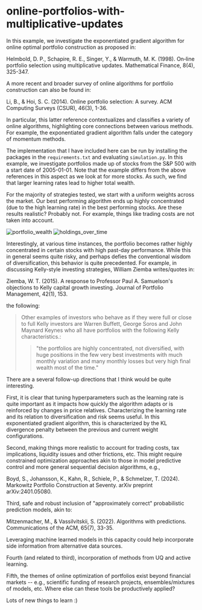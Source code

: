 # online-portfolios-with-multiplicative-updates

In this example, we investigate the exponentiated gradient algorithm for online optimal portfolio construction as proposed in:

Helmbold, D. P., Schapire, R. E., Singer, Y., & Warmuth, M. K. (1998). On‐line portfolio selection using multiplicative updates. Mathematical Finance, 8(4), 325-347.

A more recent and broader survey of online algorithms for portfolio construction can also be found in:

Li, B., & Hoi, S. C. (2014). Online portfolio selection: A survey. ACM Computing Surveys (CSUR), 46(3), 1-36.

In particular, this latter reference contextualizes and classifies a variety of online algorithms, highlighting core connections between various methods. For example, the exponentiated gradient algorithm falls under the category of momentum methods.

The implementation that I have included here can be run by installing the packages in the `requirements.txt` and evaluating `simulation.py`. In this example, we investigate portfolios made up of stocks from the S&P 500 with a start date of 2005-01-01. Note that the example differs from the above references in this aspect as we look at for more stocks. As such, we find that larger learning rates lead to higher total wealth.

For the majority of strategies tested, we start with a uniform weights across the market. Our best performing algorithm ends up highly concentrated (due to the high learning rate) in the best performing stocks. Are these results realistic? Probably not. For example, things like trading costs are not taken into account.

![portfolio_wealth](https://github.com/user-attachments/assets/4495e26e-5684-49a6-a193-cae2cfb66134)
![holdings_over_time](https://github.com/user-attachments/assets/c8d15999-57b1-4661-9a02-e41b9602459c)

Interestingly, at various time instances, the portfolio becomes rather highly concentrated in certain stocks with high past-day performance. While this in general seems quite risky, and perhaps defies the conventional wisdom of diversification, this behavior is quite precedented. For example, in discussing Kelly-style investing strategies, William Ziemba writes/quotes in:

Ziemba, W. T. (2015). A response to Professor Paul A. Samuelson's objections to Kelly capital growth investing. Journal of Portfolio Management, 42(1), 153.

the following:

> Other examples of investors who behave as if they were full or close to full Kelly investors are Warren Buffett, George Soros and John Maynard Keynes who all have portfolios with the following Kelly characteristics.:
>>"the portfolios are highly concentrated, not diversified, with huge positions in the few very best investments with much monthly variation and many monthly losses but very high final wealth most of the time."

There are a several follow-up directions that I think would be quite interesting.

First, it is clear that tuning hyperparameters such as the learning rate is quite important as it impacts how quickly the algorithm adapts or is reinforced by changes in price relatives. Characterizing the learning rate and its relation to diversification and risk seems useful. In this exponentiated gradient algorithm, this is characterized by the KL divergence penalty between the previous and current weight configurations. 

Second, making things more realistic to account for trading costs, tax implications, liquidity issues and other frictions, etc. This might require constrained optimization approaches akin to those in model predictive control and more general sequential decision algorithms, e.g.,

Boyd, S., Johansson, K., Kahn, R., Schiele, P., & Schmelzer, T. (2024). Markowitz Portfolio Construction at Seventy. arXiv preprint arXiv:2401.05080.

Third, safe and robust inclusion of "approximately correct" probabilistic prediction models, akin to:

Mitzenmacher, M., & Vassilvitskii, S. (2022). Algorithms with predictions. Communications of the ACM, 65(7), 33-35.

Leveraging machine learned models in this capacity could help incorporate side information from alternative data sources.

Fourth (and related to third), incorporation of methods from UQ and active learning.

Fifth, the themes of online optimization of portfolios exist beyond financial markets -- e.g., scientific funding of research projects, ensembles/mixtures of models, etc. Where else can these tools be productively applied?

Lots of new things to learn :)
